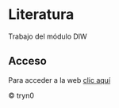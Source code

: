 # Literatura
Trabajo del módulo DIW

## Acceso
Para acceder a la web [clic aquí](http://tryn0.github.io/Literatura/)

&copy; tryn0